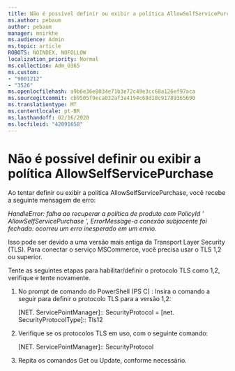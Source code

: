 ```yaml
---
title: Não é possível definir ou exibir a política AllowSelfServicePurchase
ms.author: pebaum
author: pebaum
manager: mnirkhe
ms.audience: Admin
ms.topic: article
ROBOTS: NOINDEX, NOFOLLOW
localization_priority: Normal
ms.collection: Adm_O365
ms.custom:
- "9001212"
- "3526"
ms.openlocfilehash: a9b6e36e8034e71b3e72c49e3cc68a126ef97aca
ms.sourcegitcommit: cb9505f9eca032af3a4194c68d18c91789365690
ms.translationtype: MT
ms.contentlocale: pt-BR
ms.lasthandoff: 02/16/2020
ms.locfileid: "42091658"
---
```

# <a name="unable-to-set-or-view-the-allowselfservicepurchase-policy"></a>Não é possível definir ou exibir a política AllowSelfServicePurchase

Ao tentar definir ou exibir a política AllowSelfServicePurchase, você recebe a seguinte mensagem de erro:

*HandleError: falha ao recuperar a política de produto com PolicyId ' AllowSelfServicePurchase ', ErrorMessage-a conexão subjacente foi fechada: ocorreu um erro inesperado em um envio.*

Isso pode ser devido a uma versão mais antiga da Transport Layer Security (TLS). Para conectar o serviço MSCommerce, você precisa usar o TLS 1,2 ou superior.  

Tente as seguintes etapas para habilitar/definir o protocolo TLS como 1,2, verifique e tente novamente.
 1. No prompt de comando do PowerShell (PS C\) : Insira o comando a seguir para definir o protocolo TLS para a versão 1,2:

    \[NET. ServicePointManager]:: SecurityProtocol = \[net. SecurityProtocolType]:: Tls12

2. Verifique se os protocolos TLS em uso, com o seguinte comando:

    \[NET. ServicePointManager]:: SecurityProtocol 

3. Repita os comandos Get ou Update, conforme necessário.

